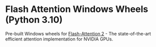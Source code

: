 # Flash Attention Windows Wheels (Python 3.10)

Pre-built Windows wheels for [Flash-Attention 2](https://github.com/Dao-AILab/flash-attention) - The state-of-the-art efficient attention implementation for NVIDIA GPUs.
